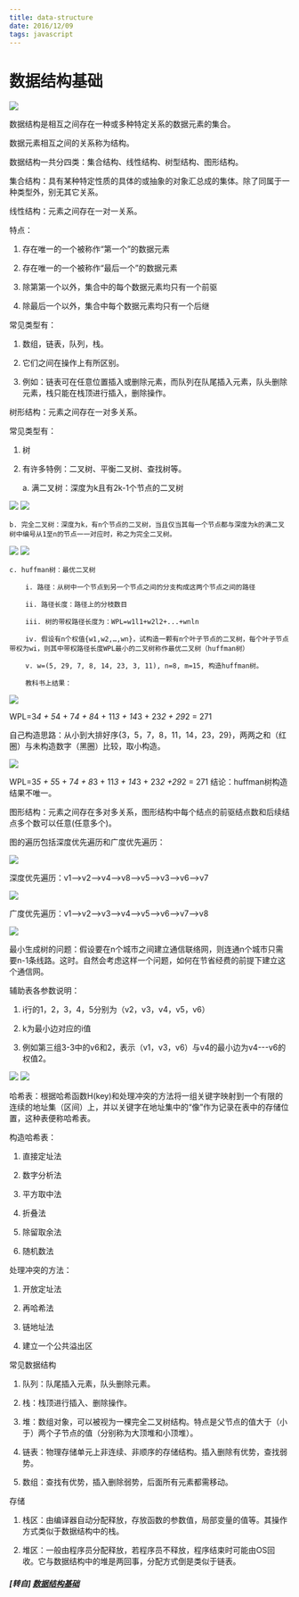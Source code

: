 ```yaml
---
title: data-structure
date: 2016/12/09
tags: javascript
---
```


# 数据结构基础 #

![](https://mmbiz.qpic.cn/mmbiz_png/0vF1DtfHb3H6KdP1dI8zbZVp81r47LRkCe9RdE3enpa4Um5Xc8F1bk0I1WywW3j1m8ykOhGNgcJcz0CIZ7JRQg/0?wx_fmt=png)

数据结构是相互之间存在一种或多种特定关系的数据元素的集合。  

数据元素相互之间的关系称为结构。  

数据结构一共分四类：集合结构、线性结构、树型结构、图形结构。  

集合结构：具有某种特定性质的具体的或抽象的对象汇总成的集体。除了同属于一种类型外，别无其它关系。  

线性结构：元素之间存在一对一关系。  

特点：  

1. 存在唯一的一个被称作“第一个”的数据元素  

2. 存在唯一的一个被称作“最后一个”的数据元素  

3. 除第第一个以外，集合中的每个数据元素均只有一个前驱  

4. 除最后一个以外，集合中每个数据元素均只有一个后继  

常见类型有：  

1. 数组，链表，队列，栈。  

2. 它们之间在操作上有所区别。  

3. 例如：链表可在任意位置插入或删除元素，而队列在队尾插入元素，队头删除元素，栈只能在栈顶进行插入，删除操作。  

树形结构：元素之间存在一对多关系。  

常见类型有：  

1. 树

2. 有许多特例：二叉树、平衡二叉树、查找树等。  

    a. 满二叉树：深度为k且有2k-1个节点的二叉树  

![](https://mmbiz.qpic.cn/mmbiz_png/0vF1DtfHb3H6KdP1dI8zbZVp81r47LRkDkRYDN823dVFSLicfxMDzTG9icrv1COm9HlDic1w2YmcZkGuIY19oCicgw/640?wx_fmt=png&tp=webp&wxfrom=5&wx_lazy=1)
![](https://mmbiz.qpic.cn/mmbiz_png/0vF1DtfHb3H6KdP1dI8zbZVp81r47LRkdGWhDpgJzR9yeKv7Me3TyW8MReDeQkqPvodDhsFwnyQ222nruRLVqw/640?wx_fmt=png&tp=webp&wxfrom=5&wx_lazy=1)

    b. 完全二叉树：深度为k，有n个节点的二叉树，当且仅当其每一个节点都与深度为k的满二叉树中编号从1至n的节点一一对应时，称之为完全二叉树。  

![](https://mmbiz.qpic.cn/mmbiz_png/0vF1DtfHb3H6KdP1dI8zbZVp81r47LRkwUgjCicnRzMzUx7FAPFNk9ZZ43kTyT7VOWem0sDE66L6x6Uwph5UFHQ/640?wx_fmt=png&tp=webp&wxfrom=5&wx_lazy=1)
![](https://mmbiz.qpic.cn/mmbiz_png/0vF1DtfHb3H6KdP1dI8zbZVp81r47LRkWiaqibfUOKsfIp4zGCnrpVrY7QVuC61w8LNiaic39rMGVE9iaeFP2m3aQcA/640?wx_fmt=png&tp=webp&wxfrom=5&wx_lazy=1)

    c. huffman树：最优二叉树    

        i. 路径：从树中一个节点到另一个节点之间的分支构成这两个节点之间的路径  

        ii. 路径长度：路径上的分枝数目  

        iii. 树的带权路径长度为：WPL=w1l1+w2l2+...+wnln  

        iv. 假设有n个权值{w1,w2,…,wn}，试构造一颗有n个叶子节点的二叉树，每个叶子节点带权为wi，则其中带权路径长度WPL最小的二叉树称作最优二叉树（huffman树）  

        v. w=(5, 29, 7, 8, 14, 23, 3, 11), n=8, m=15, 构造huffman树。  

        教科书上结果：  

![](https://mmbiz.qpic.cn/mmbiz_png/0vF1DtfHb3H6KdP1dI8zbZVp81r47LRkiamlT9xfXhjNGmAWevmUBP54Dgs1a94pge2ziaf46l7EWXibyo86SH57Q/640?wx_fmt=png&tp=webp&wxfrom=5&wx_lazy=1)

WPL=3*4 + 5*4 + 7*4 + 8*4 + 11*3 + 14*3 + 23*2 + 29*2 = 271  

自己构造思路：从小到大排好序{3，5，7，8，11，14，23，29}，两两之和（红圈）与未构造数字（黑圈）比较，取小构造。  

![](https://mmbiz.qpic.cn/mmbiz_png/0vF1DtfHb3H6KdP1dI8zbZVp81r47LRkDO2hYlCsibyEzlWPiaZMWgJrmibYtmXkU1XqTzZma1TG73CyyFqiaAv8YA/640?wx_fmt=png&tp=webp&wxfrom=5&wx_lazy=1)

WPL=3*5 + 5*5 + 7*4 + 8*3 + 11*3 + 14*3 + 23*2 +29*2 = 271
结论：huffman树构造结果不唯一。  

图形结构：元素之间存在多对多关系，图形结构中每个结点的前驱结点数和后续结点多个数可以任意(任意多个)。  

图的遍历包括深度优先遍历和广度优先遍历：  

![](https://mmbiz.qpic.cn/mmbiz_png/0vF1DtfHb3H6KdP1dI8zbZVp81r47LRkpiaabsicuCujibcP0Vmm5WtT5f0aqGucaHAibZJtq58pbqeiaormDBhehtw/640?wx_fmt=png&tp=webp&wxfrom=5&wx_lazy=1)


深度优先遍历：v1—>v2—>v4—>v8—>v5—>v3—>v6—>v7  

![](https://mmbiz.qpic.cn/mmbiz_png/0vF1DtfHb3H6KdP1dI8zbZVp81r47LRkTeP5KRwmFJgQCDuvEIOUe3I7NGW99GLnoK5Q2kC2lQZxIhozvaWfGw/640?wx_fmt=png&tp=webp&wxfrom=5&wx_lazy=1)


广度优先遍历：v1—>v2—>v3—>v4—>v5—>v6—>v7—>v8  

![](https://mmbiz.qpic.cn/mmbiz_png/0vF1DtfHb3H6KdP1dI8zbZVp81r47LRkjz654o9s9fUmsgVF4mKBY69GkQAX6NhtwLorTTt7icOHY8QgEpDHrxA/640?wx_fmt=png&tp=webp&wxfrom=5&wx_lazy=1)

最小生成树的问题：假设要在n个城市之间建立通信联络网，则连通n个城市只需要n-1条线路。这时。自然会考虑这样一个问题，如何在节省经费的前提下建立这个通信网。  

辅助表各参数说明：  

1. i行的1，2，3，4，5分别为（v2，v3，v4，v5，v6）  

2. k为最小边对应的i值  

3. 例如第三组3-3中的v6和2，表示（v1，v3，v6）与v4的最小边为v4---v6的权值2。  

![](https://mmbiz.qpic.cn/mmbiz_jpg/0vF1DtfHb3H6KdP1dI8zbZVp81r47LRkK1jHAIlaeQIUoicVjKaazqp6M2IAEia6SXVgiclSOB0s6zfNxp00AbydQ/640?wx_fmt=jpeg&tp=webp&wxfrom=5&wx_lazy=1)
![](https://mmbiz.qpic.cn/mmbiz_png/0vF1DtfHb3H6KdP1dI8zbZVp81r47LRkXIObeic1VueF6p0ZS7p3hEiaa6st40bkoWlVG9tRF1kw1bicNU3d1puibA/640?wx_fmt=png&tp=webp&wxfrom=5&wx_lazy=1)

哈希表：根据哈希函数H(key)和处理冲突的方法将一组关键字映射到一个有限的连续的地址集（区间）上，并以关键字在地址集中的“像”作为记录在表中的存储位置，这种表便称哈希表。  

构造哈希表：  

1. 直接定址法

2. 数字分析法

3. 平方取中法

4. 折叠法

5. 除留取余法

6. 随机数法

处理冲突的方法：  

1. 开放定址法

2. 再哈希法

3. 链地址法

4. 建立一个公共溢出区

常见数据结构  

1. 队列：队尾插入元素，队头删除元素。

2. 栈：栈顶进行插入、删除操作。

3. 堆：数组对象，可以被视为一棵完全二叉树结构。特点是父节点的值大于（小于）两个子节点的值（分别称为大顶堆和小顶堆）。

4. 链表：物理存储单元上非连续、非顺序的存储结构。插入删除有优势，查找弱势。

5. 数组：查找有优势，插入删除弱势，后面所有元素都需移动。

存储  

1. 栈区：由编译器自动分配释放，存放函数的参数值，局部变量的值等。其操作方式类似于数据结构中的栈。

2. 堆区：一般由程序员分配释放，若程序员不释放，程序结束时可能由OS回收。它与数据结构中的堆是两回事，分配方式倒是类似于链表。

##### [转自] [数据结构基础](https://mp.weixin.qq.com/s?__biz=MzI3NTQ5NTE5Mw==&mid=2247483751&idx=1&sn=7e36feb69c0f2a5049fb23b1c77624e8&chksm=eb02a111dc752807118a7db38335be7efe667a88c9e6a16fec2b8a40b76efe0d2dcbbba7a263&scene=0&key=aa3a7cd9173eb9043a79b0edce43c5ec046454ba47464922369ebba4e583a0cea87885455878181c435dcd5f116a111177f2d2b3bee812558f528e290c8e0da6def301d0405c05fecf148e78fb829e29&ascene=0&uin=NzgyNzAwMTAx&devicetype=iMac+MacBookPro12%2C1+OSX+OSX+10.12.4+build&version=12020610&nettype=WIFI&lang=zh_CN&fontScale=100&pass_ticket=3r5tdwajo%2Bn%2FJyql48TdVB%2FIyWmFLBAbbtRIhDbY8dpbaiMNp6ziZZAl21WufchK)